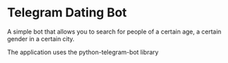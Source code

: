 # Telegram Dating Bot

A simple bot that allows you to search for people of a certain age, a certain gender in a certain city.

The application uses the python-telegram-bot library
